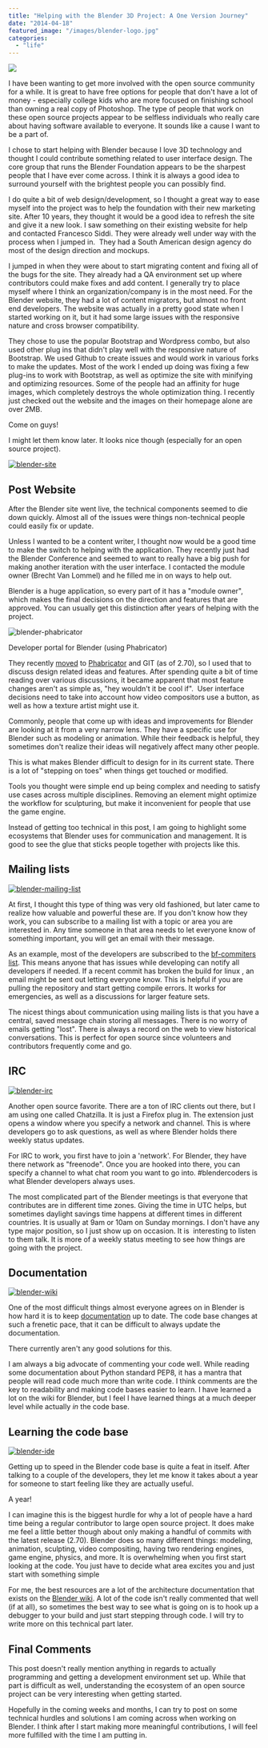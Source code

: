 ```yaml
---
title: "Helping with the Blender 3D Project: A One Version Journey"
date: "2014-04-18"
featured_image: "/images/blender-logo.jpg"
categories: 
  - "life"
---
```

![](/images/blender-logo.jpg)

I have been wanting to get more involved with the open source community for a while. It is great to have free options for people that don't have a lot of money - especially college kids who are more focused on finishing school than owning a real copy of Photoshop. The type of people that work on these open source projects appear to be selfless individuals who really care about having software available to everyone. It sounds like a cause I want to be a part of.

I chose to start helping with Blender because I love 3D technology and thought I could contribute something related to user interface design. The core group that runs the Blender Foundation appears to be the sharpest people that I have ever come across. I think it is always a good idea to surround yourself with the brightest people you can possibly find.

I do quite a bit of web design/development, so I thought a great way to ease myself into the project was to help the foundation with their new marketing site. After 10 years, they thought it would be a good idea to refresh the site and give it a new look. I saw something on their existing website for help and contacted Francesco Siddi. They were already well under way with the process when I jumped in.  They had a South American design agency do most of the design direction and mockups.

I jumped in when they were about to start migrating content and fixing all of the bugs for the site. They already had a QA environment set up where contributors could make fixes and add content. I generally try to place myself where I think an organization/company is in the most need. For the Blender website, they had a lot of content migrators, but almost no front end developers. The website was actually in a pretty good state when I started working on it, but it had some large issues with the responsive nature and cross browser compatibility.

They chose to use the popular Bootstrap and Wordpress combo, but also used other plug ins that didn't play well with the responsive nature of Bootstrap. We used Github to create issues and would work in various forks to make the updates. Most of the work I ended up doing was fixing a few plug-ins to work with Bootstrap, as well as optimize the site with minifying and optimizing resources. Some of the people had an affinity for huge images, which completely destroys the whole optimization thing. I recently just checked out the website and the images on their homepage alone are over 2MB.

Come on guys!

I might let them know later. It looks nice though (especially for an open source project).

[![blender-site](/images/blender-site.jpg)](http://blog.scottpetrovic.com/wp-content/uploads/2014/04/blender-site.jpg)

## Post Website

After the Blender site went live, the technical components seemed to die down quickly. Almost all of the issues were things non-technical people could easily fix or update.

Unless I wanted to be a content writer, I thought now would be a good time to make the switch to helping with the application. They recently just had the Blender Conference and seemed to want to really have a big push for making another iteration with the user interface. I contacted the module owner (Brecht Van Lommel) and he filled me in on ways to help out.

Blender is a huge application, so every part of it has a "module owner", which makes the final decisions on the direction and features that are approved. You can usually get this distinction after years of helping with the project.

![blender-phabricator](/images/blender-phabricator.jpg "Phabricator")

Developer portal for Blender (using Phabricator)

They recently [moved](https://developer.blender.org/) to [Phabricator](http://phabricator.org/) and GIT (as of 2.70), so I used that to discuss design related ideas and features. After spending quite a bit of time reading over various discussions, it became apparent that most feature changes aren't as simple as, "hey wouldn't it be cool if".  User interface decisions need to take into account how video compositors use a button, as well as how a texture artist might use it.

Commonly, people that come up with ideas and improvements for Blender are looking at it from a very narrow lens. They have a specific use for Blender such as modeling or animation. While their feedback is helpful, they sometimes don't realize their ideas will negatively affect many other people.

This is what makes Blender difficult to design for in its current state. There is a lot of "stepping on toes" when things get touched or modified.

Tools you thought were simple end up being complex and needing to satisfy use cases across multiple disciplines. Removing an element might optimize the workflow for sculpturing, but make it inconvenient for people that use the game engine.

Instead of getting too technical in this post, I am going to highlight some ecosystems that Blender uses for communication and management. It is good to see the glue that sticks people together with projects like this.

## Mailing lists

[![blender-mailing-list](/images/blender-mailing-list.jpeg)](http://blog.scottpetrovic.com/wp-content/uploads/2014/04/blender-mailing-list.jpeg)

At first, I thought this type of thing was very old fashioned, but later came to realize how valuable and powerful these are. If you don't know how they work, you can subscribe to a mailing list with a topic or area you are interested in. Any time someone in that area needs to let everyone know of something important, you will get an email with their message.

As an example, most of the developers are subscribed to the [bf-commiters list](http://lists.blender.org/pipermail/bf-committers/). This means anyone that has issues while developing can notify all developers if needed. If a recent commit has broken the build for linux , an email might be sent out letting everyone know. This is helpful if you are pulling the repository and start getting compile errors. It works for emergencies, as well as a discussions for larger feature sets.

The nicest things about communication using mailing lists is that you have a central, saved message chain storing all messages. There is no worry of emails getting "lost". There is always a record on the web to view historical conversations. This is perfect for open source since volunteers and contributors frequently come and go.

## IRC

[![blender-irc](/images/blender-irc.jpeg)](http://blog.scottpetrovic.com/wp-content/uploads/2014/04/blender-irc.jpeg)

Another open source favorite. There are a ton of IRC clients out there, but I am using one called Chatzilla. It is just a Firefox plug in. The extension just opens a window where you specify a network and channel. This is where developers go to ask questions, as well as where Blender holds there weekly status updates.

For IRC to work, you first have to join a 'network'. For Blender, they have there network as "freenode". Once you are hooked into there, you can specify a channel to what chat room you want to go into. #blendercoders is what Blender developers always uses.

The most complicated part of the Blender meetings is that everyone that contributes are in different time zones. Giving the time in UTC helps, but sometimes daylight savings time happens at different times in different countries. It is usually at 9am or 10am on Sunday mornings. I don't have any type major position, so I just show up on occasion. It is  interesting to listen to them talk. It is more of a weekly status meeting to see how things are going with the project.

## Documentation

[![blender-wiki](/images/blender-wiki.jpeg)](http://blog.scottpetrovic.com/wp-content/uploads/2014/04/blender-wiki.jpeg)

One of the most difficult things almost everyone agrees on in Blender is how hard it is to keep [documentation](http://wiki.blender.org/index.php/Dev:Contents) up to date. The code base changes at such a frenetic pace, that it can be difficult to always update the documentation.

There currently aren't any good solutions for this.

I am always a big advocate of commenting your code well. While reading some documentation about Python standard PEP8, it has a mantra that people will read code much more than write code. I think comments are the key to readability and making code bases easier to learn. I have learned a lot on the wiki for Blender, but I feel I have learned things at a much deeper level while actually _in_ the code base.

## Learning the code base

[![blender-ide](/images/blender-ide.jpeg)](http://blog.scottpetrovic.com/wp-content/uploads/2014/04/blender-ide.jpeg)

Getting up to speed in the Blender code base is quite a feat in itself. After talking to a couple of the developers, they let me know it takes about a year for someone to start feeling like they are actually useful.

A year!

I can imagine this is the biggest hurdle for why a lot of people have a hard time being a regular contributor to large open source project. It does make me feel a little better though about only making a handful of commits with the latest release (2.70). Blender does so many different things: modeling, animation, sculpting, video compositing, having two rendering engines, game engine, physics, and more. It is overwhelming when you first start looking at the code. You just have to decide what area excites you and just start with something simple

For me, the best resources are a lot of the architecture documentation that exists on the [Blender wiki](http://wiki.blender.org/index.php/Dev:Contents). A lot of the code isn't really commented that well (if at all), so sometimes the best way to see what is going on is to hook up a debugger to your build and just start stepping through code. I will try to write more on this technical part later.

## Final Comments

This post doesn't really mention anything in regards to actually programming and getting a development environment set up. While that part is difficult as well, understanding the ecosystem of an open source project can be very interesting when getting started.

Hopefully in the coming weeks and months, I can try to post on some technical hurdles and solutions I am coming across when working on Blender. I think after I start making more meaningful contributions, I will feel more fulfilled with the time I am putting in.
